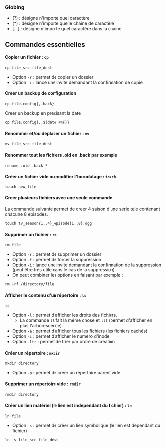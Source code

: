 ### Globing
- (?) : désigne n'importe quel caractère 
- (*) : désigne n'importe quelle chaine de caractère 
- [...] : désigne n'importe quel caractère dans la chaine

## Commandes essentielles
#### Copier un fichier : ```cp``` 
```
cp file_src file_dest
```
- Option ```-r``` : permet de copier un dossier
- Option ```-i``` : lance une invite demandant la confirmation de copie
#### Creer un backup de configuration
```
cp file.config{,.back}
```
Creer un backup en precisant la date 
```
cp file.config{,.$(date +%F)}
```
#### Renommer et/ou déplacer un fichier : ```mv``` 
```
mv file_src file_dest
```
#### Renommer tout les fichiers .old en .back par exemple 
```
rename .old .back * 
```
#### Créer un fichier vide ou modifier l'horodatage : ```touch```
```
touch new_file
```
#### Creer plusieurs fichiers avec une seule commande 
La commande suivante permet de creer 4 saison d'une serie tele contenant chacune 8 episodes.
```
touch tv_season{1..4}_episode{1..8}.ogg
```
#### Supprimer un fichier : ```rm```
```
rm file
```
- Option ```-r``` : permet de supprimer un dossier
- Option ```-f``` : permet de forcer la suppression
- Option ```-i``` : lance une invite demandant la confirmation de la suppression (peut être très utile dans le cas de la suppression)
- On peut combiner les options en faisant par exemple :
```
rm -rf /directory/file
```
#### Afficher le contenu d'un répertoire : ```ls```
```
ls
```
- Option ```-l``` : permet d'afficher les droits des fichiers. 
  - La commande ```ll``` fait la même chose et ```llt``` (permet d'afficher en plus l'arborescence)
- Option ```-a``` : permet d'afficher tous les fichiers (les fichiers cachés)
- Option ```-i``` : permet d'afficher le numero d'inode
- Option ```-ltr``` : permet de trier par ordre de creation 

#### Créer un répertoire : ```mkdir```
```
mkdir directory
```
- Option ```-p``` : permet de créer un répertoire parent vide
#### Supprimer un répertoire vide : ```rmdir```
```
rmdir directory
```
#### Créer un lien matériel (le lien est independant du fichier) : ```ln``` 
```
ln file
```
- Option ```-s``` : permet de créer un lien symbolique (le lien est dependant du fichier)
```
ln -s file_src file_dest
```
